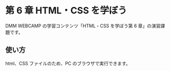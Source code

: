 # 第 6 章 HTML・CSS を学ぼう

DMM WEBCAMP の学習コンテンツ「HTML・CSS を学ぼう第 6 章」の演習課題です。

## 使い方

html、CSS ファイルのため、PC のブラウザで実行できます。
